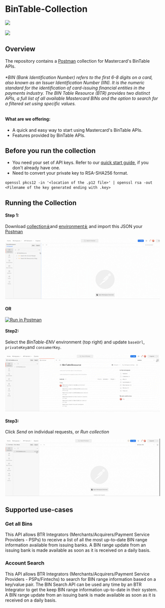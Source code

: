 # BinTable-Collection

[![](https://developer.mastercard.com/_/_/src/global/assets/svg/mcdev-logo-dark.svg)](https://developer.mastercard.com/)


[![](https://github.com/Mastercard/oauth1-signer-java/workflows/Build%20&%20Test/badge.svg)](https://github.com/Mastercard/oauth1-signer-java/actions?query=workflow%3A%22Build+%26+Test%22)
## Overview

The repository contains a [Postman](https://www.postman.com/) collection for Mastercard's BinTable APIs.

###### *BIN (Bank Identification Number) refers to the first 6-8 digits on a card, also known as an Issuer Identification Number (IIN). It is the numeric standard for the identification of card-issuing financial entities in the payments industry. The BIN Table Resource (BTR) provides two distinct APIs, a full list of all available Mastercard BINs and the option to search for a filtered set using specific values.

#### What are we offering:
* A quick and easy way to start using Mastercard's BinTable APIs.
* Features provided by BinTable APIs.


## Before you run the collection
* You need your set of API keys. Refer to our [quick start guide](https://developer.mastercard.com/platform/documentation/getting-started-with-mastercard-apis/quick-start-guide/), if you don't already have one.
* Need to convert your private key to RSA-SHA256 format.
```
openssl pkcs12 -in '<location of the .p12 file>' | openssl rsa -out <Filename of the key generated ending with .key>
```

## Running the Collection

#### Step 1:
Download [collection⤓](./BinTableResource.postman_collection.json)and [environment⤓](./BinTable-ENV.postman_environment.json) and import this JSON your [Postman](https://www.postman.com/) 

![](https://github.com/NehaSony/BinTable-Collection/blob/main/resources/fork.gif)


#### OR 

[![Run in Postman](https://run.pstmn.io/button.svg)](https://god.gw.postman.com/run-collection/1044930-da4c5a13-c750-4730-977f-1ecdebb539f0?action=collection%2Ffork&collection-url=entityId%3D1044930-da4c5a13-c750-4730-977f-1ecdebb539f0%26entityType%3Dcollection%26workspaceId%3D8c3a90f5-cce1-46ec-839e-39f72964968a)

#### Step2: 
Select the _BinTable-ENV_ environment (top right) and update `baseUrl`, `privateKey`and `consumerKey`.

![](https://github.com/NehaSony/BinTable-Collection/blob/main/resources/env.gif)

#### Step3:
Click _Send_ on individual requests, or _Run collection_

![](https://github.com/NehaSony/BinTable-Collection/blob/main/resources/run.gif)

## Supported use-cases

### Get all Bins
This API allows BTR Integrators (Merchants/Acquirers/Payment Service Providers - PSPs) to receive a list of all the most up-to-date BIN range information available from issuing banks. A BIN range update from an issuing bank is made available as soon as it is received on a daily basis.

### Account Search
This API allows BTR Integrators (Merchants/Acquirers/Payment Service Providers - PSPs/Fintechs) to search for BIN range information based on a key/value pair. The BIN Search API can be used any time by an BTR Integrator to get the keep BIN range information up-to-date in their system. A BIN range update from an issuing bank is made available as soon as it is received on a daily basis.
